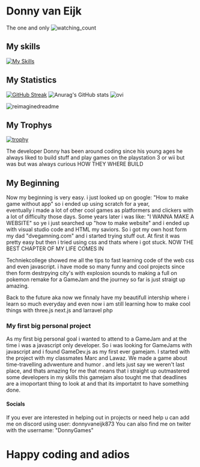 # Donny van Eijk
The one and only
<img src="https://komarev.com/ghpvc/?username=DonnyvanEijk&color=brightgreen" alt="watching_count" />
## My skills 
[![My Skills](https://skillicons.dev/icons?i=js,html,css,react,next,laravel,figma,discord,dotnet,cs,c,cpp,haxe,python,java,ts,php,mysql)](https://skillicons.dev)

## My Statistics
[![GitHub Streak](https://streak-stats.demolab.com?user=DonnyvanEijk&theme=monokai&hide_border=false)](https://git.io/streak-stats) ![Anurag's GitHub stats](https://github-readme-stats.vercel.app/api?username=DonnyvanEijk&show_icons=true&theme=dracula)
<img src="https://github-readme-stats.vercel.app/api/top-langs?username=DonnyvanEijk&show_icons=true&locale=en&layout=compact&theme=chartreuse-dark" alt="ovi" />

<img src="https://myreadme.vercel.app/api/embed/DonnyvanEijk?panels=userstatistics,toprepositories,toplanguages,commitgraph" alt="reimaginedreadme" />

## My Trophys
[![trophy](https://github-profile-trophy.vercel.app/?username=DonnyvanEijk&theme=monokai)](https://github.com/ryo-ma/github-profile-trophy)



The developer Donny has been around coding since his young ages 
he always liked to build stuff and play games on the playstation 3 or wii but was but was always curious
HOW THEY WHERE BUILD

## My  Beginning

Now my beginning is very easy. i just looked up on google: "How to make game without app" so i ended up using scratch for a year,\
eventually i made a lot of other cool games as platformers and clickers with a lot of difficulty those days. Some years later i was like: "I WANNA MAKE A WEBSITE" 
so ye i just searched up "how to make website" and i ended up with visual studio code and HTML my saviors.
So i got my own host form my dad "dvegamning.com" and i started trying stuff out. At first it was pretty easy but then i tried using css and thats where i got stuck.
NOW THE BEST CHAPTER OF MY LIFE COMES IN

Techniekcollege showed me all the tips to fast learning code of the web css and even javascript. i have mode so many funny and cool projects since then form destrpying city's with explosion sounds to making a 
full on pokemon remake for a GameJam and the journey so far is just straigt up amazing. 

Back to the future aka now we finnaly have my beautifull intership where i learn so much everyday and even now i am still learning how to make cool things with three.js next.js and larravel php

### My first big personal project

As my first big personal goal i wanted to attend to a GameJam and at the time i was a javascript only developer. So i was looking for GameJams with javascript and i found GameDev.js as my first ever gamejam. I started with the
project with my classmates Marc and Lawaz. We made a game about time-travelling advwenture and humor . and lets just say we weren't last place, and thats amazing for me that means that i straight up outmastered some developers in my skills
this gamejam also tought me that deadlines are a imoportant thing to look at and that its importatnt to have something done.

#### Socials

If you ever are interested in helping out in projects or need help u can add me on discord using user: donnyvaneijk873  You can also find me on twiter with the username: "DonnyGames"

# Happy coding and adios

